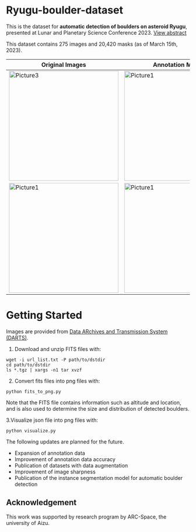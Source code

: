 # Ryugu-boulder-dataset
This is the dataset for **automatic detection of boulders on asteroid Ryugu**, presented at Lunar and Planetary Science Conference 2023. [View abstract](https://www.hou.usra.edu/meetings/lpsc2023/pdf/1888.pdf)

This dataset contains 275 images and 20,420 masks (as of March 15th, 2023).

|Original Images|Annotation Masks|
|---|---|
|<img width="300" alt="Picture3" src="https://user-images.githubusercontent.com/119026940/231690315-f6ac3256-66f2-4c3b-9527-3c54a1d12767.png">|<img width="300" alt="Picture1" src="https://user-images.githubusercontent.com/119026940/231690664-7a69bd29-ba96-464e-8b13-373ef9e98fb9.png">|
|<img width="300" alt="Picture1" src="https://user-images.githubusercontent.com/119026940/231690369-fe14005a-7e64-44f2-8e6d-1db31f0c68b3.png">|<img width="300" alt="Picture1" src="https://user-images.githubusercontent.com/119026940/231690499-64e4ac88-9d21-4938-83e8-ca6c9841ed2c.png">|

# Getting Started
Images are provided from [Data ARchives and Transmission System (DARTS)](https://data.darts.isas.jaxa.jp/pub/hayabusa2/onc_bundle/browse/).
1. Download and unzip FITS files with:

```
wget -i url_list.txt -P path/to/dstdir
cd path/to/dstdir
ls *.tgz | xargs -n1 tar xvzf
```

2. Convert fits files into png files with:

```
python fits_to_png.py
```
Note that the FITS file contains information such as altitude and location, 
and is also used to determine the size and distribution of detected boulders.

3.Visualize json file into png files with:

```
python visualize.py
```


The following updates are planned for the future.
* Expansion of annotation data
* Improvement of annotation data accuracy
* Publication of datasets with data augmentation
* Improvement of image sharpness
* Publication of the instance segmentation model for automatic boulder detection

## Acknowledgement
This work was supported by research program by ARC-Space, the university of Aizu.
